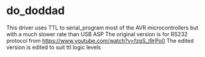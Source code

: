 # do_doddad
This driver uses TTL to serial_program most of the AVR microcontrollers but with a much slower rate than USB ASP
The original version is for RS232 protocol from https://www.youtube.com/watch?v=fzgS_I9rPo0
The edited version is edited to suit ttl logic levels 
